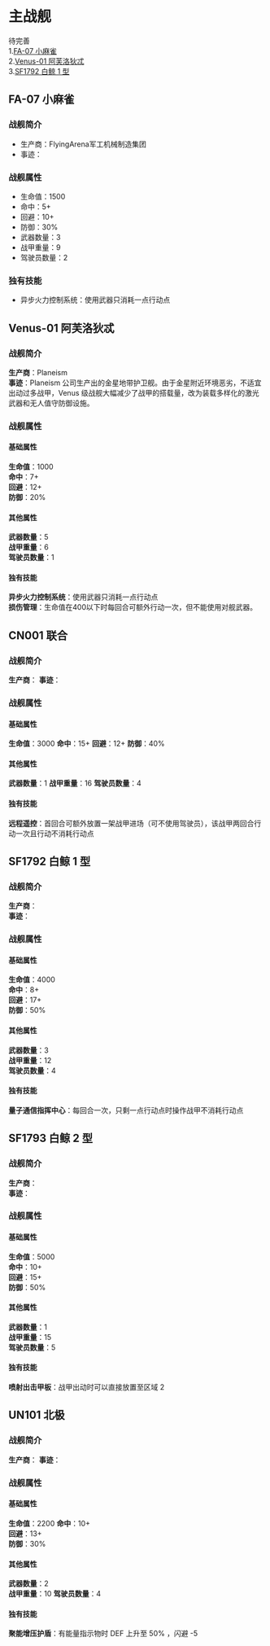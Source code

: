 # 主战舰
待完善  
1.[FA-07 小麻雀](#fa-07-小麻雀)  
2.[Venus-01 阿芙洛狄忒](#venus-01-阿芙洛狄忒)  
3.[SF1792 白鲸 1 型](#sf1792-白鲸-1-型) 

## FA-07 小麻雀
### 战舰简介
+ 生产商：FlyingArena军工机械制造集团
+ 事迹：

### 战舰属性
+ 生命值：1500  
+ 命中：5+  
+ 回避：10+  
+ 防御：30%  
+ 武器数量：3  
+ 战甲重量：9  
+ 驾驶员数量：2
  
### 独有技能
+ 异步火力控制系统：使用武器只消耗一点行动点

## Venus-01 阿芙洛狄忒
### 战舰简介
**生产商**：Planeism   
**事迹**：Planeism 公司生产出的金星地带护卫舰。由于金星附近环境恶劣，不适宜出动过多战甲，Venus 级战舰大幅减少了战甲的搭载量，改为装载多样化的激光武器和无人值守防御设施。
### 战舰属性
#### 基础属性
**生命值**：1000  
**命中**：7+  
**回避**：12+  
**防御**：20%  
#### 其他属性
**武器数量**：5  
**战甲重量**：6  
**驾驶员数量**：1  
#### 独有技能
**异步火力控制系统**：使用武器只消耗一点行动点  
**损伤管理**：生命值在400以下时每回合可额外行动一次，但不能使用对舰武器。

## CN001 联合
### 战舰简介
**生产商**：
**事迹**：
### 战舰属性
#### 基础属性
**生命值**：3000
**命中**：15+
**回避**：12+
**防御**：40%
#### 其他属性
**武器数量**：1
**战甲重量**：16
**驾驶员数量**：4
#### 独有技能
**远程遥控**：首回合可额外放置一架战甲进场（可不使用驾驶员），该战甲两回合行动一次且行动不消耗行动点


## SF1792 白鲸 1 型
### 战舰简介
**生产商**：   
**事迹**：  
### 战舰属性
#### 基础属性
**生命值**：4000  
**命中**：8+  
**回避**：17+  
**防御**：50%
#### 其他属性
**武器数量**：3  
**战甲重量**：12  
**驾驶员数量**：4  
#### 独有技能
**量子通信指挥中心**：每回合一次，只剩一点行动点时操作战甲不消耗行动点

## SF1793 白鲸 2 型
### 战舰简介
**生产商**：  
**事迹**：  
### 战舰属性
#### 基础属性
**生命值**：5000  
**命中**：10+  
**回避**：15+  
**防御**：50%
#### 其他属性
**武器数量**：1  
**战甲重量**：15  
**驾驶员数量**：5
#### 独有技能
**喷射出击甲板**：战甲出动时可以直接放置至区域 2

## UN101 北极
### 战舰简介
**生产商**： 
**事迹**：
### 战舰属性
#### 基础属性
**生命值**：2200
**命中**：10+  
**回避**：13+  
**防御**：30%
#### 其他属性
**武器数量**：2  
**战甲重量**：10 
**驾驶员数量**：4
#### 独有技能
**聚能增压护盾**：有能量指示物时 DEF 上升至 50% ，闪避 -5

